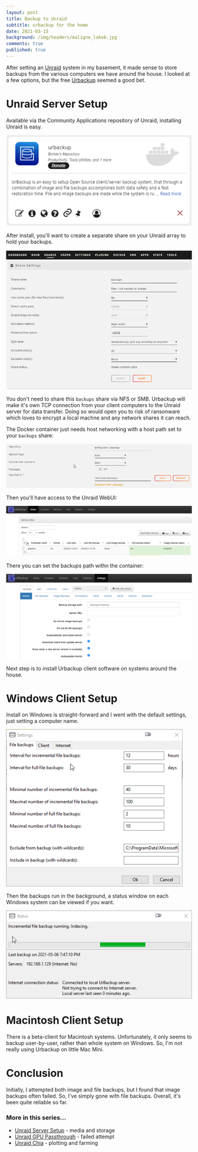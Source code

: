 ```yaml
---
layout: post
title: Backup to Unraid
subtitle: urbackup for the home
date: 2021-03-15
background: /img/headers/maligne_lake6.jpg
comments: true
published: true
---
```


After setting an [Unraid](/2021/01/30/unraid-server-setup) system in my basement, it made sense to store backups from the various computers we have around the house.  I looked at a few options, but the free [Urbackup](https://www.urbackup.org/) seemed a good bet.

# Unraid Server Setup

Available via the Community Applications repository of Unraid, installing Unraid is easy.  

<img src="/img/posts/unraid_urbackup_app.png" class="img-fluid" />

After install, you'll want to create a separate share on your Unraid array to hold your backups. 

<img src="/img/posts/unraid_urbackup_share.png" class="img-fluid" />

You don't need to share this `backups` share via NFS or SMB.  Urbackup will make it's own TCP connection from your client computers to the Unraid server for data transfer. Doing so would open you to risk of ransonware which loves to encrypt a local machne and any network shares it can reach.

The Docker container just needs host networking with a host path set to your `backups` share:

<img src="/img/posts/unraid_urbackup_settings.png" class="img-fluid" />

Then you'll have access to the Unraid WebUI:

<img src="/img/posts/unraid_urbackup_webui.png" class="img-fluid" />

There you can set the backups path withn the container:

<img src="/img/posts/unraid_urbackup_paths.png" class="img-fluid" />

Next step is to install Urbackup client software on systems around the house.

# Windows Client Setup

Install on Windows is straight-forward and I went with the default settings, just setting a computer name.

<img src="/img/posts/unraid_urbackup_windows_settings.png" class="img-fluid" />

Then the backups run in the background, a status window on each Windows system can be viewed if you want.

<img src="/img/posts/unraid_urbackup_windows.png" class="img-fluid" />

# Macintosh Client Setup

There is a beta-client for Macintosh systems.  Unfortunately, it only seems to backup user-by-user, rather than whole system on Windows.  So, I'm not really using Urbackup on little Mac Mini.

# Conclusion

Initially, I attempted both image and file backups, but I found that image backups often failed.  So, I've simply gone with file backups.  Overall, it's been quite reliable so far.

### More in this series...
* [Unraid Server Setup](/2021/01/30/unraid-server-setup) - media and storage
* [Unraid GPU Passthrough](/2021/02/02/unraid-gpu-passthru) - failed attempt
* [Unraid Chia](/2021/04/30/unraid-chia-plotting-farming) - plotting and farming
